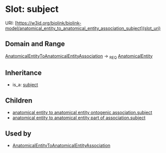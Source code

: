 # Slot: subject




URI: [https://w3id.org/biolink/biolink-model/anatomical_entity_to_anatomical_entity_association_subject](slot_uri)
## Domain and Range

[AnatomicalEntityToAnatomicalEntityAssociation](AnatomicalEntityToAnatomicalEntityAssociation.md) ->  <sub>REQ</sub> [AnatomicalEntity](AnatomicalEntity.md)
## Inheritance

 *  is_a: [subject](subject.md)
## Children

 *  [anatomical entity to anatomical entity ontogenic association.subject](anatomical_entity_to_anatomical_entity_ontogenic_association_subject.md)
 *  [anatomical entity to anatomical entity part of association.subject](anatomical_entity_to_anatomical_entity_part_of_association_subject.md)
## Used by

 * [AnatomicalEntityToAnatomicalEntityAssociation](AnatomicalEntityToAnatomicalEntityAssociation.md)
